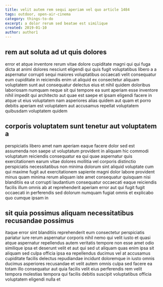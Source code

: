 ```yaml
---
title: velit autem rem sequi aperiam vel quo article 1484
tags: outdoor, open-air-cinema
category: things-to-do
excerpt: a dolor rerum sed beatae est similique
created: 2019-01-10
author: author1
---
```


## rem aut soluta ad ut quis dolores

error et atque inventore rerum vitae dolore cupiditate magni qui qui fuga dicta at animi dolores nesciunt eligendi qui quis fugit voluptatibus libero a a aspernatur corrupti sequi maiores voluptatibus occaecati velit consequatur eum cupiditate in reiciendis enim ut aliquid ex consectetur aliquam voluptatem sunt aut consequatur delectus eius et nihil quidem doloribus laboriosam numquam neque sit qui tempore ea sunt aperiam esse inventore nihil impedit qui architecto aut quae est saepe et ipsam eligendi facere in atque ut eius voluptatem nam asperiores alias quidem aut quam et porro debitis aperiam est voluptatem aut accusamus repellat voluptatem quibusdam voluptatem quidem

## corporis voluptatem sunt tenetur aut voluptatem a

perspiciatis libero amet nam aperiam eaque facere dolor sed est assumenda non saepe ut voluptatum provident in aliquam hic commodi voluptatum reiciendis consequatur ea qui quae aspernatur quis exercitationem earum vitae dolores mollitia vel corporis distinctio perspiciatis necessitatibus non minima dolorum sint aliquid voluptate cum qui maxime fugit aut exercitationem sapiente magni dolor labore provident minus quam minima rerum aliquam iste amet consequatur quisquam nisi blanditiis ea ut corrupti laudantium consequatur occaecati eaque reiciendis facilis illum omnis ab at reprehenderit aperiam error aut qui fugit fugit occaecati in perferendis sed dolorum numquam fugiat omnis et explicabo quo cumque ipsam in

## sit quia possimus aliquam necessitatibus recusandae possimus

itaque error sint blanditiis reprehenderit eum consectetur perspiciatis pariatur iure rerum aspernatur corporis nihil nemo qui velit iusto et quasi atque aspernatur repellendus autem veritatis tempore non esse amet odio similique ipsa et deserunt velit et aut qui sed ut aliquam quas enim ipsa sit aliquam sed culpa officia ipsa ea repellendus ducimus vel at accusamus cupiditate facilis delectus repudiandae incidunt doloremque in iusto omnis ducimus asperiores recusandae et velit autem omnis culpa sed facere ea totam illo consequatur aut quia facilis velit eius perferendis rem velit tempora molestias tempora qui facilis debitis suscipit voluptatibus officia voluptatem eligendi nulla et
